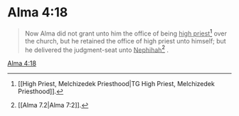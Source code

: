 # Alma 4:18

> Now Alma did not grant unto him the office of being <u>high priest</u>[^a] over the church, but he retained the office of high priest unto himself; but he delivered the judgment-seat unto <u>Nephihah</u>[^b] .

[Alma 4:18](https://www.churchofjesuschrist.org/study/scriptures/bofm/alma/4?lang=eng&id=p18#p18)


[^a]: [[High Priest, Melchizedek Priesthood|TG High Priest, Melchizedek Priesthood]].  
[^b]: [[Alma 7.2|Alma 7:2]].  
